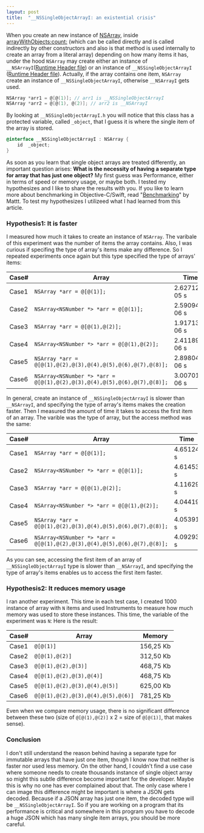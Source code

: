 ```yaml
---
layout: post
title:  "__NSSingleObjectArrayI: an existential crisis"
---
```


When you create an new instance of [NSArray](https://developer.apple.com/documentation/foundation/nsarray/1460096-arraywithobjects?language=objc), inside [arrayWithObjects:count:](https://developer.apple.com/documentation/foundation/nsarray/1460096-arraywithobjects?language=objc)  (which can be called directly and is called indirectly by other constructors and also is that method is used internally to create an array from a literal array) depending on how many items it has, under the hood `NSArray` may create either an instance of `__NSArrayI`([Runtime Header file](https://github.com/nst/iOS-Runtime-Headers/blob/master/Frameworks/CoreFoundation.framework/__NSSingleObjectArrayI.h)) or an instance of  `__NSSingleObjectArrayI` ([Runtime Header file](https://github.com/nst/iOS-Runtime-Headers/blob/master/Frameworks/CoreFoundation.framework/__NSSingleObjectArrayI.h)). Actually, if the array contains one item, `NSArray` create an instance of `__NSSingleObjectArrayI`, otherwise `__NSArrayI` gets used.

```objective-c
NSArray *arr1 = @[@(1)]; // arr1 is __NSSingleObjectArrayI
NSArray *arr2 = @[@(1), @(2)]; // arr2 is __NSArrayI
```

By looking at `__NSSingleObjectArrayI.h` you will notice that this class has a protected variable, called `_object`, that I guess it is where the single item of the array is stored.
```objective-c
@interface __NSSingleObjectArrayI : NSArray {
    id  _object;
}
```

As soon as you learn that single object arrays are treated differently, an important question arises: **What is the necessity of having a separate type for array that has just one object?**
My first guess was Performance, either in terms of speed or memory usage, or maybe both. I tested my hypothesizes and I like to share the results with you. If you like to learn more about benchmarking in Objective-C/Swift, read "[Benchmarking](https://nshipster.com/benchmarking/)" by Mattt. To test my hypothesizes I utilizeed what I had learned from this article.


### Hypothesis1: It is faster


I measured how much it takes to create an instance of `NSArray`. The varibale of this experiment was the number of items the array contains. Also, I was curious if specifing the type of array's items make any difference. So I repeated experiments once again but this type specified the type of arrays' items: 

Case#   | Array   |  Time
--------|----------|----
Case1|`NSArray *arr = @[@(1)];`| 2.62712e-05 s
Case2|`NSArray<NSNumber *> *arr = @[@(1)];`| 2.59094e-06 s
Case3|`NSArray *arr = @[@(1),@(2)];`| 1.91713e-06 s
Case4|`NSArray<NSNumber *> *arr = @[@(1),@(2)];`| 2.41189e-06 s
Case5|`NSArray *arr = @[@(1),@(2),@(3),@(4),@(5),@(6),@(7),@(8)];`| 2.89804e-06 s
Case6|`NSArray<NSNumber *> *arr = @[@(1),@(2),@(3),@(4),@(5),@(6),@(7),@(8)];`| 3.00701e-06 s

In general, create an instance of  `__NSSingleObjectArrayI` is slower than `__NSArrayI`, and specifying the type of array's items makes the creation faster. 
Then I measured the amount of time it takes to access the first item of an array. The varible was the type of array, but the access method was the same:

Case#   | Array|  Time
--------|----------|----
Case1|`NSArray *arr = @[@(1)];`| 4.65124 s
Case2|`NSArray<NSNumber *> *arr = @[@(1)];`| 4.61453 s
Case3|`NSArray *arr = @[@(1),@(2)];`| 4.11629 s
Case4|`NSArray<NSNumber *> *arr = @[@(1),@(2)];`| 4.04419 s
Case5|`NSArray *arr = @[@(1),@(2),@(3),@(4),@(5),@(6),@(7),@(8)];`| 4.05391 s
Case6|`NSArray<NSNumber *> *arr = @[@(1),@(2),@(3),@(4),@(5),@(6),@(7),@(8)];`| 4.09293 s

As you can see, accessing the first item of an array of `__NSSingleObjectArrayI` type is slower than `__NSArrayI`, and specifying the type of array's items enables us to access the first item faster.


### Hypothesis2: It reduces memory usage 


I ran another experiment. This time in each test case, I created 1000 instance of array with `N` items and used Instruments to measure how much memory was used to store these instances. This time, the variable of the experiment was `N`: Here is the result:

Case#   | Array   |  Memory
--------|----------|----
Case1|`@[@(1)]`| 156,25 Kb
Case2|`@[@(1),@(2)]`| 312,50 Kb
Case3|`@[@(1),@(2),@(3)]`| 468,75 Kb
Case4|`@[@(1),@(2),@(3),@(4)]`| 468,75 Kb
Case5|`@[@(1),@(2),@(3),@(4),@(5)]`| 625,00 Kb
Case6|`@[@(1),@(2),@(3),@(4),@(5),@(6)]` | 781,25 Kb

Even when we compare memory usage, there is no significant difference between these two (size of `@[@(1),@(2)]` x 2 = size of  `@[@(1)]`, that makes sense).


### Conclusion


I don't still understand the reason behind having a separate type for immutable arrays that have just one item, though I know now that neither is faster nor used less memory. On the other hand, I couldn't find a use case where someone needs to create thousands instance of single object array so might this subtle difference become important for the developer. Maybe this is why no one has ever complained about that.
The only case where I can image this difference might be important is where a JSON gets decoded. Because if a JSON array has just one item, the decoded type will be `__NSSingleObjectArrayI`. So if you are working on a program that its performance is critical and somewhere in this program you have to decode a huge JSON which has many single item arrays, you should be more careful.
